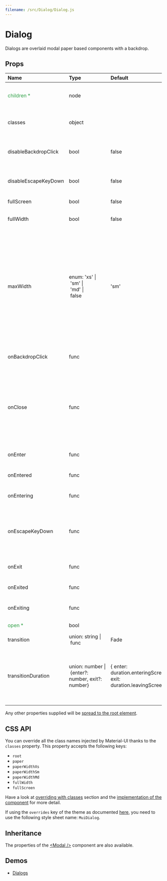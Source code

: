 ```yaml
---
filename: /src/Dialog/Dialog.js
---
```


<!--- This documentation is automatically generated, do not try to edit it. -->

# Dialog

Dialogs are overlaid modal paper based components with a backdrop.

## Props

| Name | Type | Default | Description |
|:-----|:-----|:--------|:------------|
| <span style="color: #31a148">children *</span> | node |  | Dialog children, usually the included sub-components. |
| classes | object |  | Useful to extend the style applied to components. |
| disableBackdropClick | bool | false | If `true`, clicking the backdrop will not fire the `onClose` callback. |
| disableEscapeKeyDown | bool | false | If `true`, hitting escape will not fire the `onClose` callback. |
| fullScreen | bool | false | If `true`, it will be full-screen |
| fullWidth | bool | false | If specified, stretches dialog to max width. |
| maxWidth | enum:&nbsp;'xs'&nbsp;&#124;<br>&nbsp;'sm'&nbsp;&#124;<br>&nbsp;'md'&nbsp;&#124;<br>&nbsp;false<br> | 'sm' | Determine the max width of the dialog. The dialog width grows with the size of the screen, this property is useful on the desktop where you might need some coherent different width size across your application. Set 'false' to turn off |
| onBackdropClick | func |  | Callback fired when the backdrop is clicked. |
| onClose | func |  | Callback fired when the component requests to be closed.<br><br>**Signature:**<br>`function(event: object) => void`<br>*event:* The event source of the callback |
| onEnter | func |  | Callback fired before the dialog enters. |
| onEntered | func |  | Callback fired when the dialog has entered. |
| onEntering | func |  | Callback fired when the dialog is entering. |
| onEscapeKeyDown | func |  | Callback fired when the escape key is pressed, `disableKeyboard` is false and the modal is in focus. |
| onExit | func |  | Callback fired before the dialog exits. |
| onExited | func |  | Callback fired when the dialog has exited. |
| onExiting | func |  | Callback fired when the dialog is exiting. |
| <span style="color: #31a148">open *</span> | bool |  | If `true`, the Dialog is open. |
| transition | union:&nbsp;string&nbsp;&#124;<br>&nbsp;func<br> | Fade | Transition component. |
| transitionDuration | union:&nbsp;number&nbsp;&#124;<br>&nbsp;{enter?: number, exit?: number}<br> | { enter: duration.enteringScreen, exit: duration.leavingScreen } | The duration for the transition, in milliseconds. You may specify a single timeout for all transitions, or individually with an object. |

Any other properties supplied will be [spread to the root element](/guides/api#spread).

## CSS API

You can override all the class names injected by Material-UI thanks to the `classes` property.
This property accepts the following keys:
- `root`
- `paper`
- `paperWidthXs`
- `paperWidthSm`
- `paperWidthMd`
- `fullWidth`
- `fullScreen`

Have a look at [overriding with classes](/customization/overrides#overriding-with-classes) section
and the [implementation of the component](https://github.com/mui-org/material-ui/tree/v1-beta/src/Dialog/Dialog.js)
for more detail.

If using the `overrides` key of the theme as documented
[here](/customization/themes#customizing-all-instances-of-a-component-type),
you need to use the following style sheet name: `MuiDialog`.

## Inheritance

The properties of the [&lt;Modal /&gt;](/api/modal) component are also available.

## Demos

- [Dialogs](/demos/dialogs)

